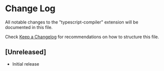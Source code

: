# Change Log

All notable changes to the "typescript-compiler" extension will be documented in this file.

Check [Keep a Changelog](http://keepachangelog.com/) for recommendations on how to structure this file.

## [Unreleased]

- Initial release